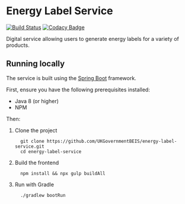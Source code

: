 # Energy Label Service
[![Build Status](https://travis-ci.org/UKGovernmentBEIS/energy-label-service.svg?branch=develop)](https://travis-ci.org/UKGovernmentBEIS/energy-label-service)
[![Codacy Badge](https://api.codacy.com/project/badge/Grade/44d631203c5a49d79e2fe3ed828d3c6c)](https://www.codacy.com/app/jamesbarnett91/energy-label-service?utm_source=github.com&amp;utm_medium=referral&amp;utm_content=UKGovernmentBEIS/energy-label-service&amp;utm_campaign=Badge_Grade)

Digital service allowing users to generate energy labels for a variety of products.

## Running locally

The service is built using the [Spring Boot](https://spring.io/projects/spring-boot) framework.

First, ensure you have the following prerequisites installed: 
  * Java 8 (or higher)
  * NPM

Then:
1.  Clone the project
    ```
      git clone https://github.com/UKGovernmentBEIS/energy-label-service.git
      cd energy-label-service
    ```
  
2.  Build the frontend 
    ```
      npm install && npx gulp buildAll
    ```
  
3.  Run with Gradle
    ```
      ./gradlew bootRun
    ```